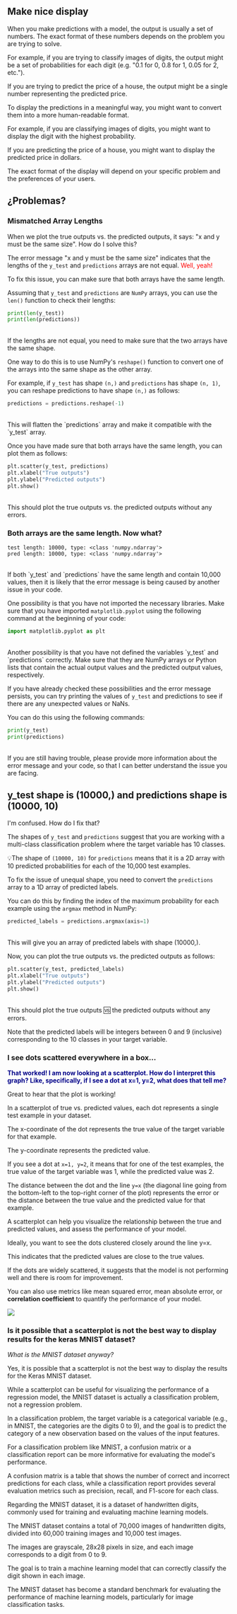 ## Make nice display

When you make predictions with a model, the output is usually a set of numbers. The exact format of these numbers depends on the problem you are trying to solve.

For example, if you are trying to classify images of digits, the output might be a set of probabilities for each digit (e.g. "0.1 for 0, 0.8 for 1, 0.05 for 2, etc.").

If you are trying to predict the price of a house, the output might be a single number representing the predicted price.

To display the predictions in a meaningful way, you might want to convert them into a more human-readable format.

For example, if you are classifying images of digits, you might want to display the digit with the highest probability.

If you are predicting the price of a house, you might want to display the predicted price in dollars.

The exact format of the display will depend on your specific problem and the preferences of your users.

## ¿Problemas?

### Mismatched Array Lengths

When we plot the true outputs vs. the predicted outputs, it says: "x and y must be the same size".
How do I solve this?

The error message "x and y must be the same size" indicates that the lengths of the `y_test` and `predictions` arrays are not equal. <span style="color: red">Well, yeah!</span>

To fix this issue, you can make sure that both arrays have the same length.

Assuming that `y_test` and `predictions` are `NumPy` arrays, you can use the `len()` function to check their lengths:

```py
print(len(y_test))
print(len(predictions))
```

<br>
If the lengths are not equal, you need to make sure that the two arrays have the same shape.

One way to do this is to use NumPy's `reshape()` function to convert one of the arrays into the same shape as the other array.

For example, if `y_test` has shape `(n,)` and `predictions` has shape `(n, 1)`, you can reshape predictions to have shape `(n,)` as follows:

```py
predictions = predictions.reshape(-1)
```

<br>
This will flatten the `predictions` array and make it compatible with the `y_test` array.

Once you have made sure that both arrays have the same length, you can plot them as follows:

```py
plt.scatter(y_test, predictions)
plt.xlabel("True outputs")
plt.ylabel("Predicted outputs")
plt.show()
```

<br>
This should plot the true outputs vs. the predicted outputs without any errors.

### Both arrays are the same length.  Now what?

```
test length: 10000, type: <class 'numpy.ndarray'>
pred length: 10000, type: <class 'numpy.ndarray'>
```

<br>
If both `y_test` and `predictions` have the same length and contain 10,000 values, then it is likely that the error message is being caused by another issue in your code.

One possibility is that you have not imported the necessary libraries. Make sure that you have imported `matplotlib.pyplot` using the following command at the beginning of your code:

```py
import matplotlib.pyplot as plt
```

<br>
Another possibility is that you have not defined the variables `y_test` and `predictions` correctly. Make sure that they are NumPy arrays or Python lists that contain the actual output values and the predicted output values, respectively.

If you have already checked these possibilities and the error message persists, you can try printing the values of `y_test` and predictions to see if there are any unexpected values or NaNs. 

You can do this using the following commands:

```py
print(y_test)
print(predictions)
```

<br>
If you are still having trouble, please provide more information about the error message and your code, so that I can better understand the issue you are facing.


## y_test shape is (10000,) and predictions shape is (10000, 10)

I'm confused.  How do I fix that?

The shapes of `y_test` and `predictions` suggest that you are working with a multi-class classification problem where the target variable has 10 classes.

💡The shape of `(10000, 10)` for `predictions` means that it is a 2D array with 10 predicted probabilities for each of the 10,000 test examples.

To fix the issue of unequal shape, you need to convert the `predictions` array to a 1D array of predicted labels.

You can do this by finding the index of the maximum probability for each example using the `argmax` method in NumPy:

```py
predicted_labels = predictions.argmax(axis=1)
```

<br>
This will give you an array of predicted labels with shape (10000,).

Now, you can plot the true outputs vs. the predicted outputs as follows:

```py
plt.scatter(y_test, predicted_labels)
plt.xlabel("True outputs")
plt.ylabel("Predicted outputs")
plt.show()
```

<br>
This should plot the true outputs 🆚 the predicted outputs without any errors.

Note that the predicted labels will be integers between 0 and 9 (inclusive) corresponding to the 10 classes in your target variable.

### I see dots scattered everywhere in a box...

<span style="color:#000088; font-weight:bold">That worked!  I am now looking at a scatterplot.  How do I interpret this graph?  Like, specifically, if I see a dot at x=1, y=2, what does that tell me?</span>

Great to hear that the plot is working!

In a scatterplot of true vs. predicted values, each dot represents a single test example in your dataset.

The x-coordinate of the dot represents the true value of the target variable for that example.

The y-coordinate represents the predicted value.

If you see a dot at `x=1, y=2`, it means that for one of the test examples, the true value of the target variable was 1, while the predicted value was 2.

The distance between the dot and the line `y=x` (the diagonal line going from the bottom-left to the top-right corner of the plot) represents the error or the distance between the true value and the predicted value for that example.

A scatterplot can help you visualize the relationship between the true and predicted values, and assess the performance of your model.

Ideally, you want to see the dots clustered closely around the line y=x.

This indicates that the predicted values are close to the true values.

If the dots are widely scattered, it suggests that the model is not performing well and there is room for improvement.

You can also use metrics like mean squared error, mean absolute error, or **correlation coefficient** to quantify the performance of your model.

![](../images/Scott_Crawford.jpg)

### Is it possible that a scatterplot is not the best way to display results for the keras MNIST dataset?

*What is the MNIST dataset anyway?*

Yes, it is possible that a scatterplot is not the best way to display the results for the Keras MNIST dataset.

While a scatterplot can be useful for visualizing the performance of a regression model, the MNIST dataset is actually a classification problem, not a regression problem.

In a classification problem, the target variable is a categorical variable (e.g., in MNIST, the categories are the digits 0 to 9), and the goal is to predict the category of a new observation based on the values of the input features.

For a classification problem like MNIST, a confusion matrix or a classification report can be more informative for evaluating the model's performance.

A confusion matrix is a table that shows the number of correct and incorrect predictions for each class, while a classification report provides several evaluation metrics such as precision, recall, and F1-score for each class.

Regarding the MNIST dataset, it is a dataset of handwritten digits, commonly used for training and evaluating machine learning models.

The MNIST dataset contains a total of 70,000 images of handwritten digits, divided into 60,000 training images and 10,000 test images.

The images are grayscale, 28x28 pixels in size, and each image corresponds to a digit from 0 to 9.

The goal is to train a machine learning model that can correctly classify the digit shown in each image.

The MNIST dataset has become a standard benchmark for evaluating the performance of machine learning models, particularly for image classification tasks.

<br>

